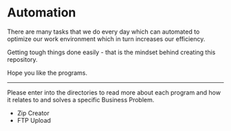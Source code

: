 # Automation

There are many tasks that we do every day which can automated to optimize our work environment which in turn increases our efficiency.

Getting tough things done easily - that is the mindset behind creating this repository.

Hope you like the programs.

<hr/>

Please enter into the directories to read more about each program and how it relates to and solves a specific Business Problem.

* Zip Creator
* FTP Upload

